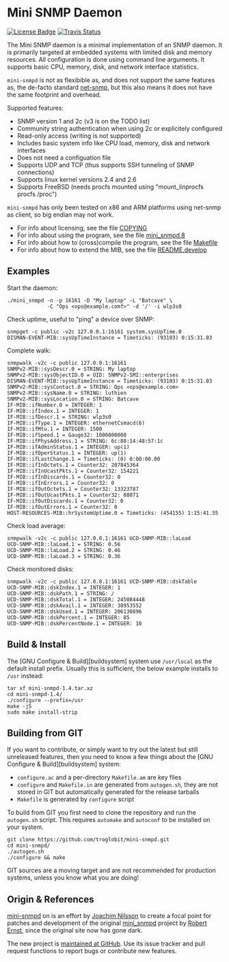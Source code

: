Mini SNMP Daemon
================
[![License Badge][]][License] [![Travis Status][]][Travis]

The Mini SNMP daemon is a minimal implementation of an SNMP daemon.  It
is primarily targeted at embedded systems with limited disk and memory
resources.  All configuration is done using command line arguments.  It
supports basic CPU, memory, disk, and network interface statistics.

`mini-snmpd` is not as flexibible as, and does not support the same
features as, the de-facto standard [net-snmp][], but this also means
it does not have the same footprint and overhead.

Supported features:

* SNMP version 1 and 2c (v3 is on the TODO list)
* Community string authentication when using 2c or explicitely configured
* Read-only access (writing is not supported)
* Includes basic system info like CPU load, memory, disk and network interfaces
* Does not need a configuation file
* Supports UDP and TCP (thus supports SSH tunneling of SNMP connections)
* Supports linux kernel versions 2.4 and 2.6
* Supports FreeBSD (needs procfs mounted using "mount_linprocfs procfs /proc")

`mini-snmpd` has only been tested on x86 and ARM platforms using
net-snmp as client, so big endian may not work.

- For info about licensing, see the file [COPYING][license]
- For info about using the program, see the file [mini_snmpd.8][man]
- For info about how to (cross)compile the program, see the file [Makefile][build]
- For info about how to extend the MIB, see the file [README.develop][contrib]


Examples
--------

Start the daemon:

    ./mini_snmpd -n -p 16161 -D "My laptop" -L "Batcave" \
                 -C "Ops <ops@example.comf>" -d '/' -i wlp3s0

Check uptime, useful to "ping" a device over SNMP:

    snmpget -c public -v2c 127.0.0.1:16161 system.sysUpTime.0
    DISMAN-EVENT-MIB::sysUpTimeInstance = Timeticks: (93103) 0:15:31.03

Complete walk:

    snmpwalk -v2c -c public 127.0.0.1:16161
    SNMPv2-MIB::sysDescr.0 = STRING: My laptop
    SNMPv2-MIB::sysObjectID.0 = OID: SNMPv2-SMI::enterprises
    DISMAN-EVENT-MIB::sysUpTimeInstance = Timeticks: (93103) 0:15:31.03
    SNMPv2-MIB::sysContact.0 = STRING: Ops <ops@example.com>
    SNMPv2-MIB::sysName.0 = STRING: luthien
    SNMPv2-MIB::sysLocation.0 = STRING: Batcave
    IF-MIB::ifNumber.0 = INTEGER: 1
    IF-MIB::ifIndex.1 = INTEGER: 1
    IF-MIB::ifDescr.1 = STRING: wlp3s0
    IF-MIB::ifType.1 = INTEGER: ethernetCsmacd(6)
    IF-MIB::ifMtu.1 = INTEGER: 1500
    IF-MIB::ifSpeed.1 = Gauge32: 1000000000
    IF-MIB::ifPhysAddress.1 = STRING: 6c:88:14:48:57:1c
    IF-MIB::ifAdminStatus.1 = INTEGER: up(1)
    IF-MIB::ifOperStatus.1 = INTEGER: up(1)
    IF-MIB::ifLastChange.1 = Timeticks: (0) 0:00:00.00
    IF-MIB::ifInOctets.1 = Counter32: 207845364
    IF-MIB::ifInUcastPkts.1 = Counter32: 154221
    IF-MIB::ifInDiscards.1 = Counter32: 0
    IF-MIB::ifInErrors.1 = Counter32: 0
    IF-MIB::ifOutOctets.1 = Counter32: 13323787
    IF-MIB::ifOutUcastPkts.1 = Counter32: 88071
    IF-MIB::ifOutDiscards.1 = Counter32: 0
    IF-MIB::ifOutErrors.1 = Counter32: 0
    HOST-RESOURCES-MIB::hrSystemUptime.0 = Timeticks: (454155) 1:15:41.55

Check load average:

    snmpwalk -v2c -c public 127.0.0.1:16161 UCD-SNMP-MIB::laLoad
    UCD-SNMP-MIB::laLoad.1 = STRING: 0.56
    UCD-SNMP-MIB::laLoad.2 = STRING: 0.46
    UCD-SNMP-MIB::laLoad.3 = STRING: 0.36

Check monitored disks:

    snmpwalk -v2c -c public 127.0.0.1:16161 UCD-SNMP-MIB::dskTable
    UCD-SNMP-MIB::dskIndex.1 = INTEGER: 1
    UCD-SNMP-MIB::dskPath.1 = STRING: /
    UCD-SNMP-MIB::dskTotal.1 = INTEGER: 245084448
    UCD-SNMP-MIB::dskAvail.1 = INTEGER: 38953552
    UCD-SNMP-MIB::dskUsed.1 = INTEGER: 206130896
    UCD-SNMP-MIB::dskPercent.1 = INTEGER: 85
    UCD-SNMP-MIB::dskPercentNode.1 = INTEGER: 10


Build & Install
---------------

The [GNU Configure & Build][buildsystem] system use `/usr/local` as the
default install prefix.  Usually this is sufficient, the below example
installs to `/usr` instead:

    tar xf mini-snmpd-1.4.tar.xz
	cd mini-snmpd-1.4/
    ./configure --prefix=/usr
    make -j5
    sudo make install-strip


Building from GIT
-----------------

If you want to contribute, or simply want to try out the latest but
still unreleased features, then you need to know a few things about
the [GNU Configure & Build][buildsystem] system:

- `configure.ac` and a per-directory `Makefile.am` are key files
- `configure` and `Makefile.in` are generated from `autogen.sh`,
  they are not stored in GIT but automatically generated for the
  release tarballs
- `Makefile` is generated by `configure` script

To build from GIT you first need to clone the repository and run the
`autogen.sh` script.  This requires `automake` and `autoconf` to be
installed on your system.

    git clone https://github.com/troglobit/mini-snmpd.git
    cd mini-snmpd/
    ./autogen.sh
    ./configure && make

GIT sources are a moving target and are not recommended for production
systems, unless you know what you are doing!


Origin & References
-------------------

[mini-snmpd][github] on is an effort by [Joachim Nilsson][] to create a
focal point for patches and development of the original [mini_snmpd][1]
project by [Robert Ernst][], since the original site now has gone dark.

The new project is [maintained at GitHub][github]. Use its issue tracker
and pull request functions to report bugs or contribute new features.

[1]:               http://members.aon.at/linuxfreak/linux/mini_snmpd.html
[man]:             http://ftp.troglobit.com/mini-snmpd/mini-snmpd.html
[github]:          https://github.com/troglobit/mini-snmpd
[license]:         https://github.com/troglobit/mini-snmpd/blob/master/COPYING
[contrib]:         https://github.com/troglobit/mini-snmpd/blob/master/README.develop
[build]:           https://github.com/troglobit/mini-snmpd/blob/master/Makefile
[Joachim Nilsson]: http://troglobit.com
[Robert Ernst]:    <mailto:robert.ernst@aon.at>
[net-snmp]:        http://www.net-snmp.org/
[License]:         https://en.wikipedia.org/wiki/GPL_license
[License Badge]:   https://img.shields.io/badge/License-GPL%20v2-blue.svg
[Travis]:          https://travis-ci.org/troglobit/mini-snmpd
[Travis Status]:   https://travis-ci.org/troglobit/mini-snmpd.png?branch=master

